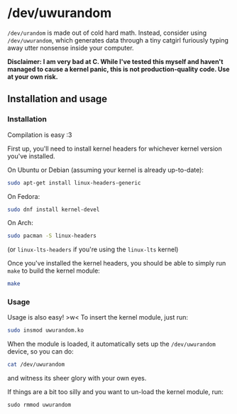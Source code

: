 # /dev/uwurandom

`/dev/urandom` is made out of cold hard math. Instead, consider using `/dev/uwurandom`, which generates data through a tiny catgirl furiously typing away utter nonsense inside your computer.

**Disclaimer: I am very bad at C. While I've tested this myself and haven't managed to cause a kernel panic, this is not production-quality code. Use at your own risk.**

## Installation and usage

### Installation
Compilation is easy :3

First up, you'll need to install kernel headers for whichever kernel version you've installed.

On Ubuntu or Debian (assuming your kernel is already up-to-date):
```bash
sudo apt-get install linux-headers-generic
```

On Fedora:
```bash
sudo dnf install kernel-devel
```

On Arch:
```bash
sudo pacman -S linux-headers
```

(or `linux-lts-headers` if you're using the `linux-lts` kernel)

Once you've installed the kernel headers, you should be able to simply run `make` to build the kernel module:
```bash
make
```

### Usage

Usage is also easy! >w< To insert the kernel module, just run:

```bash
sudo insmod uwurandom.ko
```

When the module is loaded, it automatically sets up the `/dev/uwurandom` device, so you can do:

```bash
cat /dev/uwurandom
```
and witness its sheer glory with your own eyes.

If things are a bit too silly and you want to un-load the kernel module, run:

```
sudo rmmod uwurandom
```